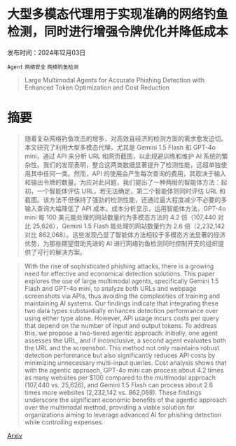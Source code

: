 # 大型多模态代理用于实现准确的网络钓鱼检测，同时进行增强令牌优化并降低成本

发布时间：2024年12月03日

`Agent` `网络安全` `网络钓鱼检测`

> Large Multimodal Agents for Accurate Phishing Detection with Enhanced Token Optimization and Cost Reduction

# 摘要

> 随着复杂网络钓鱼攻击的增多，对高效且经济的检测方案的需求愈发迫切。本文研究了利用大型多模态代理，尤其是 Gemini 1.5 Flash 和 GPT-4o mini，通过 API 来分析 URL 和网页截图，以此规避训练和维护 AI 系统的繁杂性。我们的发现表明，整合这两类数据显著提升了检测性能，远超单独使用其中任何一类。然而，API 的使用会产生每次查询的费用，其取决于输入和输出令牌的数量。为应对此问题，我们提出了一种两层的智能体方法：起初，一个智能体评估 URL，若无法确定，第二个智能体则同时评估 URL 和截图。该方法不但保持了强劲的检测性能，还通过最大程度减少不必要的多输入查询大幅降低了 API 成本。成本分析显示，运用智能体方法，GPT-4o mini 每 100 美元能处理的网站数量约为多模态方法的 4.2 倍（107,440 对比 25,626），Gemini 1.5 Flash 能处理的网站数量约为 2.6 倍（2,232,142 对比 862,068）。这些发现凸显了智能体方法相较于多模态方法显著的经济优势，为那些期望借助先进的 AI 进行网络钓鱼检测同时控制开支的组织提供了可行的解决方案。

> With the rise of sophisticated phishing attacks, there is a growing need for effective and economical detection solutions. This paper explores the use of large multimodal agents, specifically Gemini 1.5 Flash and GPT-4o mini, to analyze both URLs and webpage screenshots via APIs, thus avoiding the complexities of training and maintaining AI systems. Our findings indicate that integrating these two data types substantially enhances detection performance over using either type alone. However, API usage incurs costs per query that depend on the number of input and output tokens. To address this, we propose a two-tiered agentic approach: initially, one agent assesses the URL, and if inconclusive, a second agent evaluates both the URL and the screenshot. This method not only maintains robust detection performance but also significantly reduces API costs by minimizing unnecessary multi-input queries. Cost analysis shows that with the agentic approach, GPT-4o mini can process about 4.2 times as many websites per $100 compared to the multimodal approach (107,440 vs. 25,626), and Gemini 1.5 Flash can process about 2.6 times more websites (2,232,142 vs. 862,068). These findings underscore the significant economic benefits of the agentic approach over the multimodal method, providing a viable solution for organizations aiming to leverage advanced AI for phishing detection while controlling expenses.

[Arxiv](https://arxiv.org/abs/2412.02301)